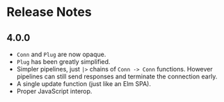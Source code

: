 # Release Notes

## 4.0.0

* `Conn` and `Plug` are now opaque.
* `Plug` has been greatly simplified.
* Simpler pipelines, just `|>` chains of `Conn -> Conn` functions. However pipelines can still send responses and terminate the connection early.
* A single update function (just like an Elm SPA).
* Proper JavaScript interop.
